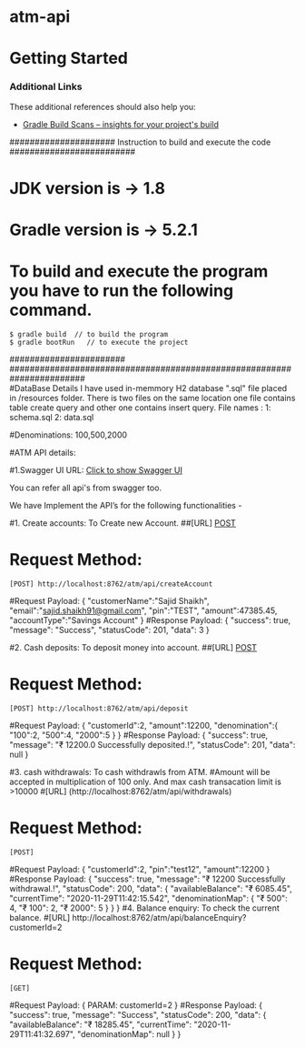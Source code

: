 # atm-api




# Getting Started


### Additional Links
These additional references should also help you:

* [Gradle Build Scans – insights for your project's build](https://scans.gradle.com#gradle)


##################### Instruction to build and execute the code  #########################  

 # JDK version is -> 1.8  
 # Gradle version is -> 5.2.1  

 # To build and execute the program you have to run the following command.  
 	$ gradle build  // to build the program  
 	$ gradle bootRun   // to execute the project   


####################### #######################################################################  
#DataBase Details
 I have used in-memmory H2 database ".sql" file placed in /resources folder. There is two files on the same location one file contains table create query and other one contains insert query.
 File names :
 1: schema.sql
 2: data.sql
 
#Denominations:
100,500,2000

#ATM API details:

#1.Swagger UI URL: 
[Click to show Swagger UI](http://localhost:8762/swagger-ui.html#)

You can refer all api's from swagger too.

We have Implement the API’s for the following functionalities - 

#1. Create accounts:
To Create new Account. 
##[URL]
[POST](http://localhost:8762/atm/api/createAccount)

# Request Method:
    [POST] http://localhost:8762/atm/api/createAccount
  
#Request Payload:
  {
    "customerName":"Sajid Shaikh",
    "email":"sajid.shaikh91@gmail.com",
    "pin":"TEST",
    "amount":47385.45,
    "accountType":"Savings Account"
 }
#Response Payload:
  {
    "success": true,
    "message": "Success",
    "statusCode": 201,
    "data": 3
  }
  
  	
#2. Cash deposits:
To deposit money into account.
##[URL]
[POST](http://localhost:8762/atm/api/deposit)

# Request Method:
    [POST] http://localhost:8762/atm/api/deposit
  
#Request Payload:
{
    "customerId":2,
    "amount":12200,
    "denomination":{
        "100":2,
        "500":4,
        "2000":5
    }
}
#Response Payload:
 {
    "success": true,
    "message": "₹ 12200.0 Successfully deposited.!",
    "statusCode": 201,
    "data": null
}

	
#3. cash withdrawals:
To cash withdrawls from ATM.
#Amount will be accepted in multiplication of 100 only. And max cash transacation limit is >10000
#[URL]
(http://localhost:8762/atm/api/withdrawals)

# Request Method:
    [POST]
  
#Request Payload:
{
    "customerId":2,
    "pin":"test12",
    "amount":12200
}
#Response Payload:
{
    "success": true,
    "message": "₹ 12200 Successfully withdrawal.!",
    "statusCode": 200,
    "data": {
        "availableBalance": "₹ 6085.45",
        "currentTime": "2020-11-29T11:42:15.542",
        "denominationMap": {
            "₹ 500": 4,
            "₹ 100": 2,
            "₹ 2000": 5
        }
    }
}
#4. Balance enquiry:
To check the current balance.
#[URL]
http://localhost:8762/atm/api/balanceEnquiry?customerId=2

# Request Method:
    [GET]
  
#Request Payload:
{
   PARAM: customerId=2
}
#Response Payload:
{
    "success": true,
    "message": "Success",
    "statusCode": 200,
    "data": {
        "availableBalance": "₹ 18285.45",
        "currentTime": "2020-11-29T11:41:32.697",
        "denominationMap": null
    }
}
